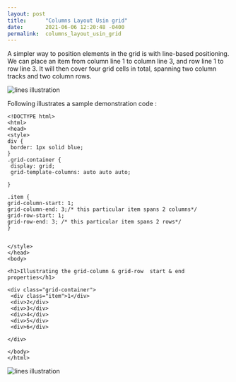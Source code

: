 ```yaml
---
layout: post
title:      "Columns Layout Usin grid"
date:       2021-06-06 12:20:48 -0400
permalink:  columns_layout_usin_grid
---
```




A simpler way to position elements in the grid is with line-based positioning. We can place an item from column line 1 to column line 3, and row line 1 to row line 3. It will then cover four grid cells in total, spanning two column tracks and two column rows.

![lines illustration](https://mrarthurwhite.github.io/css_columns_using_grid_demo/imgs/screenshotLines.jpg)

Following illustrates a sample demonstration code : 
 
 ```
 <!DOCTYPE html>
<html>
<head>
<style>
div {
  border: 1px solid blue;
}
.grid-container {
  display: grid;
  grid-template-columns: auto auto auto;

}

.item {
grid-column-start: 1;
grid-column-end: 3;/* this particular item spans 2 columns*/
grid-row-start: 1;
grid-row-end: 3; /* this particular item spans 2 rows*/
}


</style>
</head>
<body>

<h1>Illustrating the grid-column & grid-row  start & end properties</h1>

<div class="grid-container">
  <div class="item">1</div>
  <div>2</div>
  <div>3</div>
  <div>4</div>
  <div>5</div>
  <div>6</div>

</div>

</body>
</html>

 ```
 
 ![lines illustration](https://mrarthurwhite.github.io/css_columns_using_grid_demo/imgs/screenshot3.jpg)

